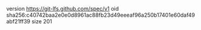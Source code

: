version https://git-lfs.github.com/spec/v1
oid sha256:c40742baa2e0e0d8961ac88fb23d49eeeaf96a250b17401e60daf49abf21ff39
size 201
